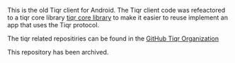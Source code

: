 This is the old Tiqr client for Android. The Tiqr client code was refeactored to a tiqr core library [tiqr core library](https://github.com/Tiqr/tiqr-app-core-android) to make it easier to reuse implement an app that uses the Tiqr protocol.

The tiqr related repositiries can be found in the [GitHub Tiqr Organization](https://github.com/Tiqr)

This repository has been archived.
